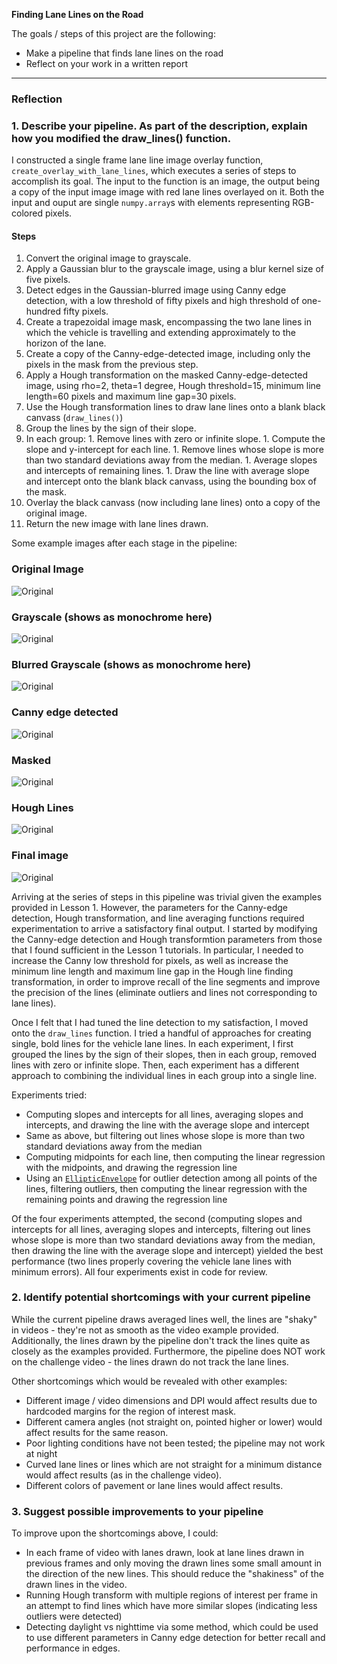 **Finding Lane Lines on the Road**

The goals / steps of this project are the following:
* Make a pipeline that finds lane lines on the road
* Reflect on your work in a written report


[//]: # (Image References)

[image1]: ./examples/grayscale.jpg "Grayscale"

---

### Reflection

### 1. Describe your pipeline. As part of the description, explain how you modified the draw_lines() function.

I constructed a single frame lane line image overlay function, `create_overlay_with_lane_lines`, which executes a series of steps to accomplish its goal. The input to the function is an image, the output being a copy of the input image image with red lane lines overlayed on it. Both the input and ouput are single `numpy.array`s with elements representing RGB-colored pixels.

#### Steps

1. Convert the original image to grayscale.
1. Apply a Gaussian blur to the grayscale image,  using a blur kernel size of five pixels.
1. Detect edges in the Gaussian-blurred image using Canny edge detection, with a low threshold of fifty pixels and high threshold of one-hundred fifty pixels.
1. Create a trapezoidal image mask, encompassing the two lane lines in which the vehicle is travelling and extending approximately to the horizon of the lane.
1. Create a copy of the Canny-edge-detected image, including only the pixels in the mask from the previous step.
1. Apply a Hough transformation on the masked Canny-edge-detected image, using rho=2, theta=1 degree, Hough threshold=15, minimum line length=60 pixels and maximum line gap=30 pixels.
1. Use the Hough transformation lines to draw lane lines onto a blank black canvass (`draw_lines()`)
  1. Group the lines by the sign of their slope.
  1. In each group:
    1. Remove lines with zero or infinite slope.
    1. Compute the slope and y-intercept for each line.
    1. Remove lines whose slope is more than two standard deviations away from the median.
    1. Average slopes and intercepts of remaining lines.
    1. Draw the line with average slope and intercept onto the blank black canvass, using the bounding box of the mask.
1. Overlay the black canvass (now including lane lines) onto a copy of the original image.
1. Return the new image with lane lines drawn.

Some example images after each stage in the pipeline:

### Original Image
![Original](test_images/solidWhiteRight.jpg)

### Grayscale (shows as monochrome here)
![Original](writeup_examples/grayscale_solidWhiteRight.jpg)

### Blurred Grayscale (shows as monochrome here)
![Original](writeup_examples/blurred_grayscale_solidWhiteRight.jpg)

### Canny edge detected
![Original](writeup_examples/canny_solidWhiteRight.jpg)

### Masked
![Original](writeup_examples/masked_solidWhiteRight.jpg)

### Hough Lines
![Original](writeup_examples/hough_solidWhiteRight.jpg)

### Final image
![Original](test_images_output/solidWhiteRight.jpg)

Arriving at the series of steps in this pipeline was trivial given the examples provided in Lesson 1. However, the parameters for the Canny-edge detection, Hough transformation, and line averaging functions required experimentation to arrive a satisfactory final output. I started by modifying the Canny-edge detection and Hough transformtion parameters from those that I found sufficient in the Lesson 1 tutorials. In particular, I needed to increase the Canny low threshold for pixels, as well as increase the minimum line length and maximum line gap in the Hough line finding transformation, in order to improve recall of the line segments and improve the precision of the lines (eliminate outliers and lines not corresponding to lane lines).

Once I felt that I had tuned the line detection to my satisfaction, I moved onto the `draw_lines` function. I tried a handful of approaches for creating single, bold lines for the vehicle lane lines. In each experiment, I first grouped the lines by the sign of their slopes, then in each group, removed lines with zero or infinite slope. Then, each experiment has a different approach to combining the individual lines in each group into a single line.

Experiments tried:
* Computing slopes and intercepts for all lines, averaging slopes and intercepts, and drawing the line with the average slope and intercept
* Same as above, but filtering out lines whose slope is more than two standard deviations away from the median
* Computing midpoints for each line, then computing the linear regression with the midpoints, and drawing the regression line
* Using an [`EllipticEnvelope`](http://scikit-learn.org/stable/modules/generated/sklearn.covariance.EllipticEnvelope.html) for outlier detection among all points of the lines, filtering outliers, then computing the linear regression with the remaining points and drawing the regression line

Of the four experiments attempted, the second (computing slopes and intercepts for all lines, averaging slopes and intercepts, filtering out lines whose slope is more than two standard deviations away from the median, then drawing the line with the average slope and intercept) yielded the best performance (two lines properly covering the vehicle lane lines with minimum errors). All four experiments exist in code for review.

### 2. Identify potential shortcomings with your current pipeline

While the current pipeline draws averaged lines well, the lines are "shaky" in videos - they're not as smooth as the video example provided. Additionally, the lines drawn by the pipeline don't track the lines quite as closely as the examples provided. Furthermore, the pipeline does NOT work on the challenge video - the lines drawn do not track the lane lines.

Other shortcomings which would be revealed with other examples:
* Different image / video dimensions and DPI would affect results due to hardcoded margins for the region of interest mask.
* Different camera angles (not straight on, pointed higher or lower) would affect results for the same reason.
* Poor lighting conditions have not been tested; the pipeline may not work at night
* Curved lane lines or lines which are not straight for a minimum distance would affect results (as in the challenge video).
* Different colors of pavement or lane lines would affect results.

### 3. Suggest possible improvements to your pipeline

To improve upon the shortcomings above, I could:

* In each frame of video with lanes drawn, look at lane lines drawn in previous frames and only moving the drawn lines some small amount in the direction of the new lines. This should reduce the "shakiness" of the drawn lines in the video.
* Running Hough transform with multiple regions of interest per frame in an attempt to find lines which have more similar slopes (indicating less outliers were detected)
* Detecting daylight vs nighttime via some method, which could be used to use different parameters in Canny edge detection for better recall and performance in edges.

